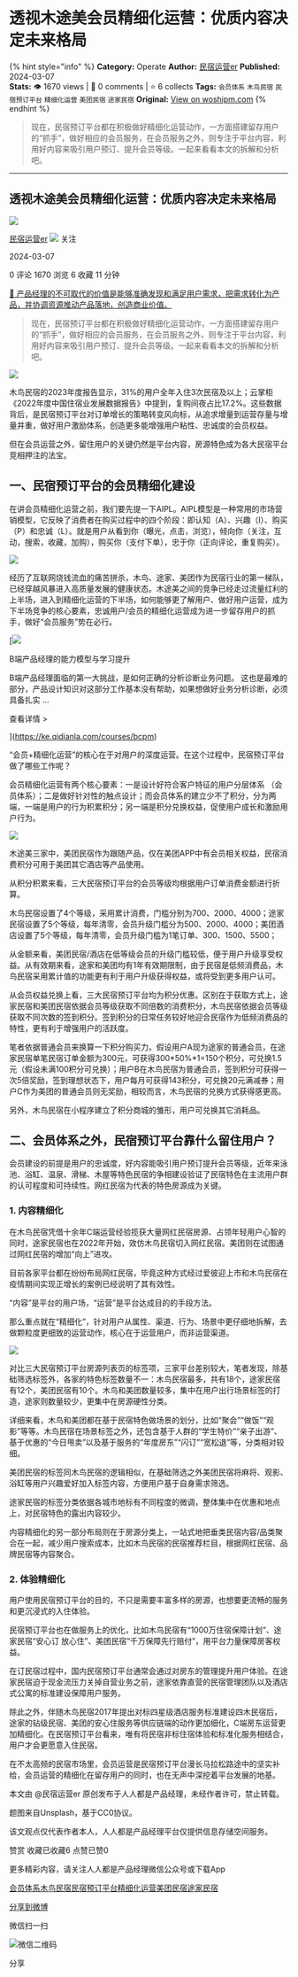 # 透视木途美会员精细化运营：优质内容决定未来格局
{% hint style="info" %}
**Category:** Operate
**Author:** [民宿运营er](https://www.woshipm.com/u/1474268)
**Published:** 2024-03-07  
**Stats:** 👁️ 1670 views | 💬 0 comments | ⭐ 6 collects
**Tags:** `会员体系` `木鸟民宿` `民宿预订平台` `精细化运营` `美团民宿` `途家民宿`
**Original:** [View on woshipm.com](https://www.woshipm.com/operate/6005802.html)
{% endhint %}
> 现在，民宿预订平台都在积极做好精细化运营动作，一方面搭建留存用户的“抓手”，做好相应的会员服务，在会员服务之外，则专注于平台内容，利用好内容来吸引用户预订、提升会员等级。一起来看看本文的拆解和分析吧。

---

## 透视木途美会员精细化运营：优质内容决定未来格局

[![](https://static.woshipm.com/view/2022111513415919481.jpg?imageView2/1/w/72/h/72/q/100)](https://www.woshipm.com/u/1474268)

[民宿运营er](https://www.woshipm.com/u/1474268) ![](https://static.woshipm.com/tag/1101_1@2x.png) 关注

2024-03-07

0 评论 1670 浏览 6 收藏 11 分钟

[🔗 产品经理的不可取代的价值是能够准确发现和满足用户需求，把需求转化为产品，并协调资源推动产品落地，创造商业价值。](https://ke.qidianla.com/courses/90pm)

> 现在，民宿预订平台都在积极做好精细化运营动作，一方面搭建留存用户的“抓手”，做好相应的会员服务，在会员服务之外，则专注于平台内容，利用好内容来吸引用户预订、提升会员等级。一起来看看本文的拆解和分析吧。

![](https://image.woshipm.com/2023/04/14/025b7cbe-da8e-11ed-a86f-00163e0b5ff3.jpg)

木鸟民宿的2023年度报告显示，31%的用户全年入住3次民宿及以上；云掌柜《2022年度中国住宿业发展数据报告》中提到，复购间夜占比17.2%。这些数据背后，是民宿预订平台对订单增长的策略转变风向标，从追求增量到运营存量与增量并重，做好用户激励体系，创造更多能增强用户粘性、忠诚度的会员权益。

但在会员运营之外，留住用户的关键仍然是平台内容，房源特色成为各大民宿平台竞相押注的法宝。

## 一、民宿预订平台的会员精细化建设

在讲会员精细化运营之前，我们要先提一下AIPL。AIPL模型是一种常用的市场营销模型，它反映了消费者在购买过程中的四个阶段：即认知（A）、兴趣（I）、购买（P）和忠诚（L）。就是用户从看到你（曝光，点击，浏览），倾向你（关注，互动，搜索，收藏，加购），购买你（支付下单），忠于你（正向评论，重复购买）。

![](https://image.woshipm.com/2024/03/06/679a0258-dba5-11ee-aa25-00163e0b5ff3.png)

经历了互联网烧钱流血的痛苦拼杀，木鸟、途家、美团作为民宿行业的第一梯队，已经穿越风暴进入高质量发展的健康状态。木途美之间的竞争已经走过流量红利的上半场，进入到精细化运营的下半场，如何能够更了解用户、做好用户运营，成为下半场竞争的核心要素，忠诚用户/会员的精细化运营成为进一步留存用户的抓手，做好“会员服务”势在必行。

[![](https://image.woshipm.com/2023/08/02/1554eea8-30e3-11ee-88e7-00163e0b5ff3.png)

B端产品经理的能力模型与学习提升

B端产品经理面临的第一大挑战，是如何正确的分析诊断业务问题。 这也是最难的部分，产品设计知识对这部分工作基本没有帮助，如果想做好业务分析诊断，必须具备扎实 ...

查看详情 >

](https://ke.qidianla.com/courses/bcpm)

“会员+精细化运营”的核心在于对用户的深度运营。在这个过程中，民宿预订平台做了哪些工作呢？

会员精细化运营有两个核心要素：一是设计好符合客户特征的用户分层体系 （会员体系）；二是做好针对性的触点设计；而会员体系的建立少不了积分，分为两端，一端是用户的行为积累积分；另一端是积分兑换权益，促使用户成长和激励用户行为。

![](https://image.woshipm.com/2024/03/06/7253f65e-dba5-11ee-9998-00163e0b5ff3.png)

木途美三家中，美团民宿作为跟随产品，仅在美团APP中有会员相关权益，民宿消费积分可用于美团其它酒店等产品使用。

从积分积累来看，三大民宿预订平台的会员等级均根据用户订单消费金额进行折算。

木鸟民宿设置了4个等级，采用累计消费，门槛分别为700、2000、4000；途家民宿设置了5个等级，每年清零，会员升级门槛分为500、2000、4000；美团酒店设置了5个等级，每年清零，会员升级门槛为1笔订单、300、1500、5500；

从金额来看，美团民宿/酒店在低等级会员的升级门槛较低，便于用户升级享受权益。从有效期来看，途家和美团均有1年有效期限制，由于民宿是低频消费品，木鸟民宿采用累计值的功能更有利于用户升级获得权益，或将受到更多用户认可。

从会员权益兑换上看，三大民宿预订平台均为积分优惠。区别在于获取方式上，途家民宿和美团民宿依据会员等级获取不同倍数的消费积分，木鸟民宿依据会员等级获取不同次数的签到积分。签到积分的日常任务较好地迎合民宿作为低频消费品的特性，更有利于增强用户的活跃度。

笔者依据普通会员来换算一下积分购买力。假设用户A现为途家的普通会员，在途家民宿单笔民宿订单金额为300元，可获得300\*50%\*1=150个积分，可兑换1.5元（假设未满100积分可兑换）；用户B在木鸟民宿为普通会员，签到积分可获得一次5倍奖励，签到理想状态下，用户每月可获得143积分，可兑换20元满减券；用户C作为美团的普通会员则无奖励，相较而言，木鸟民宿的兑换方式获得感更高。

另外，木鸟民宿在小程序建立了积分商城的雏形，用户可兑换其它消耗品。

## 二、会员体系之外，民宿预订平台靠什么留住用户？

会员建设的前提是用户的忠诚度，好内容能吸引用户预订提升会员等级，近年来泳池、浴缸、温泉、滑梯、木屋等特色民宿的争相建设验证了民宿特色在主流用户群的认可程度和可持续性。网红民宿为代表的特色房源成为关键。

### 1\. 内容精细化

在木鸟民宿凭借十余年C端运营经验揽获大量网红民宿房源、占领年轻用户心智的同时，途家民宿也在2022年开始，效仿木鸟民宿切入网红民宿。美团则在试图通过网红民宿的增加“向上”进攻。

目前各家平台都在纷纷布局网红民宿，毕竟这种方式经过爱彼迎上市和木鸟民宿在疫情期间实现正增长的案例已经说明了其有效性。

“内容”是平台的用户场，“运营”是平台达成目的的手段方法。

那么重点就在“精细化”，针对用户从属性、渠道、行为、场景中更仔细地拆解，去做颗粒度更细致的运营动作，核心在于运营用户，而非运营渠道。

![](https://image.woshipm.com/2024/03/06/78a57406-dba5-11ee-aa25-00163e0b5ff3.png)

对比三大民宿预订平台房源列表页的标签项，三家平台差别较大，笔者发现，除基础筛选标签外，各家的特色标签数量不一：木鸟民宿最多，共有18个，途家民宿有12个，美团民宿有10个。木鸟和美团数量较多，集中在用户出行场景标签的打造，途家则数量较少，更集中在房源硬性分类。

详细来看，木鸟和美团都在基于民宿特色做场景的划分，比如“聚会”“做饭”“观影”等等。木鸟民宿在场景标签之外，还包含基于人群的“学生特价”“亲子出游”、基于优惠的“今日甩卖”以及基于服务的“年度房东”“闪订”“宽松退”等，分类相对较细。

美团民宿的标签同木鸟民宿的逻辑相似，在基础筛选之外美团民宿将麻将、观影、浴缸等用户兴趣爱好加入标签内容，方便用户基于自身需求筛选。

途家民宿的标签分类依据各城市地标有不同程度的微调，整体集中在优惠和地点上，对民宿特色的露出内容较少。

内容精细化的另一部分布局则在于房源分类上，一站式地把垂类民宿内容/品类聚合在一起，减少用户搜索成本，比如木鸟民宿的民宿推荐栏目，根据网红民宿、品牌民宿等内容聚合。

### 2\. 体验精细化

用户使用民宿预订平台的目的，不只是需要丰富多样的房源，也想要更流畅的服务和更沉浸式的入住体验。

民宿预订平台也在做服务上的优化，比如木鸟民宿有“1000万住宿保障计划”、途家民宿“安心订 放心住”、美团民宿“千万保障先行赔付”，用平台力量保障房客权益。

在订民宿过程中，国内民宿预订平台通常会通过对房东的管理提升用户体验。在途家民宿迫于现金流压力关掉自营业务之前，途家依靠直营的民宿管理团队以及酒店式公寓的标准建设保障用户服务。

除此之外，伴随木鸟民宿2017年提出对标四星级酒店服务标准建设四木民宿后，途家的钻级民宿、美团的安心住服务等供应链端的动作更加细化，C端房东运营更加精细化。在民宿预订平台看来，唯有将民宿非标住宿体验和标准化服务相结合，用户才会更愿意入住民宿。

在不太高频的民宿市场里，会员运营是民宿预订平台漫长马拉松路途中的坚实补给，会员运营的精细化在留存用户的同时，也在无声中深挖着平台发展的地基。

本文由 @民宿运营er 原创发布于人人都是产品经理，未经作者许可，禁止转载。

题图来自Unsplash，基于CC0协议。

该文观点仅代表作者本人，人人都是产品经理平台仅提供信息存储空间服务。

赞赏 收藏已收藏6 点赞已赞0

更多精彩内容，请关注人人都是产品经理微信公众号或下载App

[会员体系](https://www.woshipm.com/tag/%e4%bc%9a%e5%91%98%e4%bd%93%e7%b3%bb)[木鸟民宿](https://www.woshipm.com/tag/%e6%9c%a8%e9%b8%9f%e6%b0%91%e5%ae%bf)[民宿预订平台](https://www.woshipm.com/tag/%e6%b0%91%e5%ae%bf%e9%a2%84%e8%ae%a2%e5%b9%b3%e5%8f%b0)[精细化运营](https://www.woshipm.com/tag/%e7%b2%be%e7%bb%86%e5%8c%96%e8%bf%90%e8%90%a5)[美团民宿](https://www.woshipm.com/tag/%e7%be%8e%e5%9b%a2%e6%b0%91%e5%ae%bf)[途家民宿](https://www.woshipm.com/tag/%e9%80%94%e5%ae%b6%e6%b0%91%e5%ae%bf)

[分享到微博](https://service.weibo.com/share/share.php?appkey=2775287854&title=透视木途美会员精细化运营：优质内容决定未来格局&url=https://www.woshipm.com/operate/6005802.html&pic=https://image.woshipm.com/2023/04/14/025b7cbe-da8e-11ed-a86f-00163e0b5ff3.jpg)

微信扫一扫

![微信二维码](https://api.pwmqr.com/qrcode/create/?url=https://www.woshipm.com/operate/6005802.html)

分享